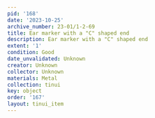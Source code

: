 ```yaml
---
pid: '168'
date: '2023-10-25'
archive_number: 23-01/1-2-69
title: Ear marker with a "C" shaped end
description: Ear marker with a "C" shaped end
extent: '1'
condition: Good
date_unvalidated: Unknown
creator: Unknown
collector: Unknown
materials: Metal
collection: tinui
key: object
order: '167'
layout: tinui_item
---
```


